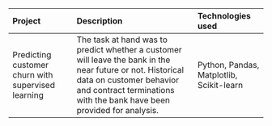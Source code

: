 | Project | Description | Technologies used | 
| :---------------------- | :---------------------- | :---------------------- |
| Predicting customer churn with supervised learning | The task at hand was to predict whether a customer will leave the bank in the near future or not. Historical data on customer behavior and contract terminations with the bank have been provided for analysis.| Python, Pandas, Matplotlib, Scikit-learn |
